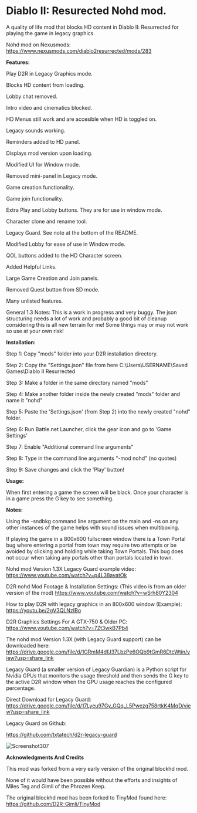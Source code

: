 # Diablo II: Resurected Nohd mod.

A quality of life mod that blocks HD content in Diablo II: Resurrected for playing the game in legacy graphics.

Nohd mod on Nexusmods: https://www.nexusmods.com/diablo2resurrected/mods/283

**Features:**

Play D2R in Legacy Graphics mode.

Blocks HD content from loading.

Lobby chat removed.

Intro video and cinematics blocked.

HD Menus still work and are accesible when HD is toggled on.

Legacy sounds working.

Reminders added to HD panel.

Displays mod version upon loading.

Modified UI for Window mode.

Removed mini-panel in Legacy mode.

Game creation functionality.

Game join functionality.

Extra Play and Lobby buttons. They are for use in window mode.

Character clone and rename tool.

Legacy Guard. See note at the bottom of the README.

Modified Lobby for ease of use in Window mode.

QOL buttons added to the HD Character screen.

Added Helpful Links.

Large Game Creation and Join panels.

Removed Quest button from SD mode.

Many unlisted features.

General 1.3 Notes: This is a work in progress and very buggy. The json structuring needs a lot of work and probably a good bit of cleanup considering this is all new terrain for me! Some things may or may not work so use at your own risk!   

**Installation:**

Step 1: Copy "mods" folder into your D2R installation directory.

Step 2: Copy the "Settings.json" file from here C:\Users\USERNAME\Saved Games\Diablo II Resurrected

Step 3: Make a folder in the same directory named "mods"

Step 4: Make another folder inside the newly created "mods" folder and name it "nohd"

Step 5: Paste the 'Settings.json' (from Step 2) into the newly created "nohd" folder.

Step 6: Run Battle.net Launcher, click the gear icon and go to 'Game Settings'

Step 7: Enable "Additional command line arguments"

Step 8: Type in the command line arguments "-mod nohd" (no quotes)

Step 9: Save changes and click the 'Play' button!

**Usage:**

When first entering a game the screen will be black.
Once your character is in a game press the G key to see something.

**Notes:**

Using the -sndbkg command line argument on the main and -ns on any other instances of the game helps with sound issues when multiboxing. 

If playing the game in a 800x600 fullscreen window there is a Town Portal bug where entering a portal from town may require two attempts or be avoided by clicking and holding while taking Town Portals. This bug does not occur when taking any portals other than portals located in town.

Nohd mod Version 1.3X Legacy Guard example video:
https://www.youtube.com/watch?v=p4L38avatOk

D2R nohd Mod Footage & Installation Settings: (This video is from an older version of the mod)
https://www.youtube.com/watch?v=wSrh80Y2304

How to play D2R with legacy graphics in an 800x600 window (Example):
https://youtu.be/2gV3QLNzIBo

D2R Graphics Settings For A GTX-750 & Older PC:
https://www.youtube.com/watch?v=7Zt3wkB7Pb4

The nohd mod Version 1.3X (with Legacy Guard support) can be downloaded here:
https://drive.google.com/file/d/1GRmM4dfJ37LbzPe6OQb9tGmR6DtcWtin/view?usp=share_link

Legacy Guard (a smaller version of Legacy Guardian) is a Python script for Nvidia GPUs that monitors the usage threshold
and then sends the G key to the active D2R window when the GPU usage reaches the configured percentage.

Direct Download for Legacy Guard:
https://drive.google.com/file/d/17Lyeu97Gy_GQq_L5Pwezg758rtkK4MqD/view?usp=share_link

Legacy Guard on Github:

https://github.com/txtatech/d2r-legacy-guard

![Screenshot307](https://github.com/txtatech/d2r-nohd/assets/96074703/b4ecc071-c3dc-441a-9c00-52b42c246d0a)


**Acknowledgments And Credits**

This mod was forked from a very early version of the original blockhd mod.

None of it would have been possible without the efforts and insights of Miles Teg and Gimli of the Phrozen Keep.

The original blockhd mod has been forked to TinyMod found here: https://github.com/D2R-Gimli/TinyMod
